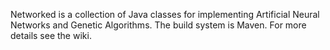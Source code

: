 Networked is a collection of Java classes for implementing Artificial Neural Networks and Genetic Algorithms.
The build system is Maven. For more details see the wiki.
